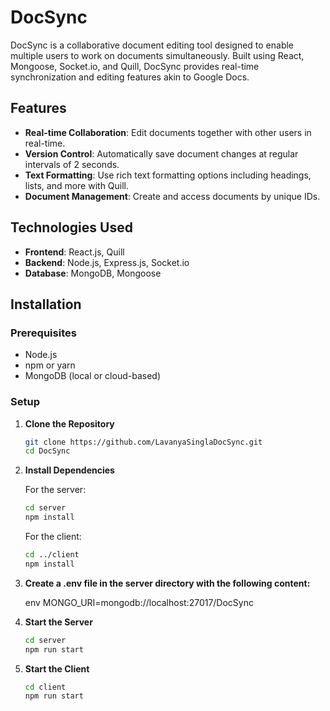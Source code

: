 # DocSync

DocSync is a collaborative document editing tool designed to enable multiple users to work on documents simultaneously. Built using React, Mongoose, Socket.io, and Quill, DocSync provides real-time synchronization and editing features akin to Google Docs.

## Features

- **Real-time Collaboration**: Edit documents together with other users in real-time.
- **Version Control**: Automatically save document changes at regular intervals of 2 seconds.
- **Text Formatting**: Use rich text formatting options including headings, lists, and more with Quill.
- **Document Management**: Create and access documents by unique IDs.

## Technologies Used

- **Frontend**: React.js, Quill
- **Backend**: Node.js, Express.js, Socket.io
- **Database**: MongoDB, Mongoose

## Installation

### Prerequisites

- Node.js
- npm or yarn
- MongoDB (local or cloud-based)

### Setup

1. **Clone the Repository**

   ```sh
   git clone https://github.com/LavanyaSinglaDocSync.git
   cd DocSync

2. **Install Dependencies**

    For the server:

    ```sh
    cd server
    npm install
    ```

   For the client:

    ```sh
    cd ../client
    npm install


3. **Create a .env file in the server directory with the following content:**

    env
    MONGO_URI=mongodb://localhost:27017/DocSync

4. **Start the Server**

    ```sh
    cd server
    npm run start

5. **Start the Client**

    ```sh
    cd client
    npm run start
